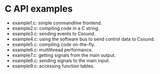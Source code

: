 # C API examples

- example1.c: simple commandline frontend.
- example2.c: compiling code in a C string.
- example3.c: sending events to Csound.
- example4.c: using the software bus to send control data to Csound.
- example5.c: compiling code on-the-fly.
- example6.c: multithread performance.
- example7.c: getting signals from the main output.
- example8.c: sending signals to the main input.
- example9.c: accessing function tables.
